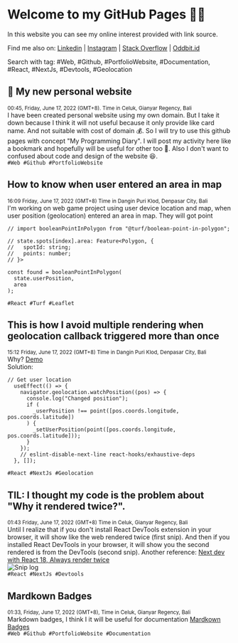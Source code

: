 # Welcome to my GitHub Pages 👋🏻
In this website you can see my online interest provided with link source.

Find me also on:
[Linkedin](https://www.linkedin.com/in/deta-u-8bb1a7107/) |
[Instagram](https://www.instagram.com/deta_utama/) | 
[Stack Overflow](https://stackoverflow.com/users/7207817/deta-utama) |
[Oddbit.id](https://oddbit.id) 

Search with tag: #Web, #Github, #PortfolioWebsite, #Documentation, #React, #NextJs, #Devtools, #Geolocation

## 📌 My new personal website
<sup>00:45, Friday, June 17, 2022 (GMT+8). Time in Celuk, Gianyar Regency, Bali</sup> <br />
I have been created personal website using my own domain. But I take it down because I think it will not useful because it only provide like card name. And not suitable with cost of domain 💰. So I will try to use this github pages with concept "My Programming Diary". I will post my activity here like a bookmark and hopefully will be useful for other too 🙂. Also I don't want to confused about code and design of the website 😆. <br />
`#Web #Github #PortfolioWebsite`

## How to know when user entered an area in map
<sup>16:09 Friday, June 17, 2022 (GMT+8) Time in Dangin Puri Klod, Denpasar City, Bali</sup> <br />
I'm working on web game project using user device location and map, when user position (geolocation) entered an area in map. They will got point
```
// import booleanPointInPolygon from "@turf/boolean-point-in-polygon";

// state.spots[index].area: Feature<Polygon, {
//   spotId: string;
//   points: number;
// }>

const found = booleanPointInPolygon(
  state.userPosition,
  area
);
```
`#React #Turf #Leaflet`

## This is how I avoid multiple rendering when geolocation callback triggered more than once
<sup>15:12 Friday, June 17, 2022 (GMT+8) Time in Dangin Puri Klod, Denpasar City, Bali</sup> <br />
Why? [Demo](https://codesandbox.io/s/affectionate-tdd-mrygkx?file=/src/App.js) <br />
Solution: 
```
// Get user location
  useEffect(() => {
    navigator.geolocation.watchPosition((pos) => {
      console.log("Changed position");
      if (
        _userPosition !== point([pos.coords.longitude, pos.coords.latitude])
      ) {
        _setUserPosition(point([pos.coords.longitude, pos.coords.latitude]));
      }
    });
    // eslint-disable-next-line react-hooks/exhaustive-deps
  }, []);
 ```
`#React #NextJs #Geolocation`

## TIL: I thought my code is the problem about "Why it rendered twice?".
<sup>01:43 Friday, June 17, 2022 (GMT+8) Time in Celuk, Gianyar Regency, Bali</sup> <br />
Until I realize that  if you don't install React DevTools extension in your browser, it will show like the web rendered twice (first snip). And then if you installed React DevTools in your browser, it will show you the second rendered is from the DevTools (second snip). 
Another reference: [Next dev with React 18, Always render twice](https://github.com/vercel/next.js/issues/35822)<br/>
![Snip log](https://raw.githubusercontent.com/detautama/detautama.github.io/main/images/image.png) <br/>
`#React #NextJs #Devtools`

## Mardkown Badges
<sup>01:33, Friday, June 17, 2022 (GMT+8), Time in Celuk, Gianyar Regency, Bali</sup> <br />
Markdown badges, I think I it will be useful for documentation
[Mardkown Badges](https://ileriayo.github.io/markdown-badges/#markdown-badges) <br/>
`#Web #Github #PortfolioWebsite #Documentation`
